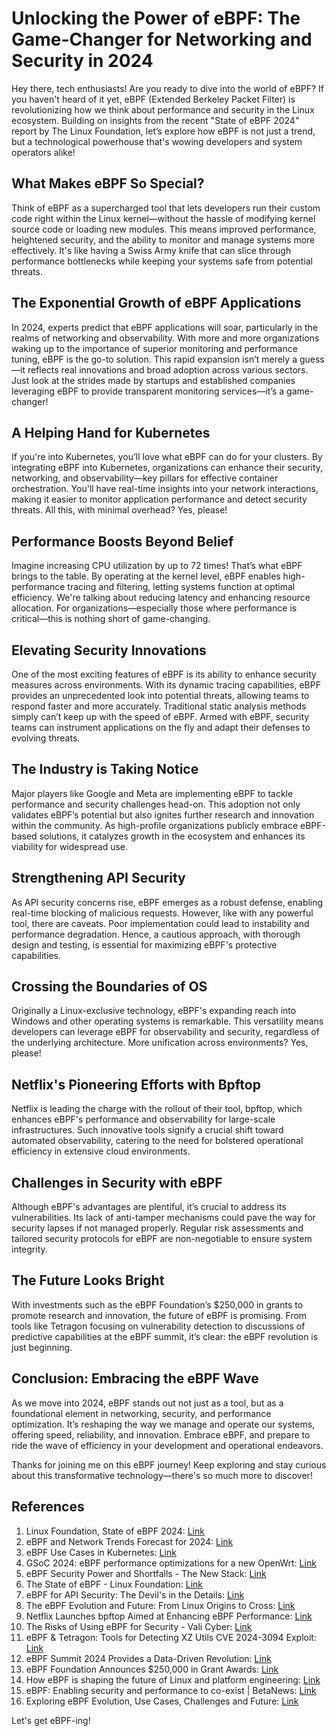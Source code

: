 # Unlocking the Power of eBPF: The Game-Changer for Networking and Security in 2024

Hey there, tech enthusiasts! Are you ready to dive into the world of eBPF? If you haven't heard of it yet, eBPF (Extended Berkeley Packet Filter) is revolutionizing how we think about performance and security in the Linux ecosystem. Building on insights from the recent "State of eBPF 2024" report by The Linux Foundation, let’s explore how eBPF is not just a trend, but a technological powerhouse that's wowing developers and system operators alike!

## What Makes eBPF So Special?  
Think of eBPF as a supercharged tool that lets developers run their custom code right within the Linux kernel—without the hassle of modifying kernel source code or loading new modules. This means improved performance, heightened security, and the ability to monitor and manage systems more effectively. It's like having a Swiss Army knife that can slice through performance bottlenecks while keeping your systems safe from potential threats.

## The Exponential Growth of eBPF Applications  
In 2024, experts predict that eBPF applications will soar, particularly in the realms of networking and observability. With more and more organizations waking up to the importance of superior monitoring and performance tuning, eBPF is the go-to solution. This rapid expansion isn’t merely a guess—it reflects real innovations and broad adoption across various sectors. Just look at the strides made by startups and established companies leveraging eBPF to provide transparent monitoring services—it’s a game-changer!

## A Helping Hand for Kubernetes  
If you're into Kubernetes, you’ll love what eBPF can do for your clusters. By integrating eBPF into Kubernetes, organizations can enhance their security, networking, and observability—key pillars for effective container orchestration. You'll have real-time insights into your network interactions, making it easier to monitor application performance and detect security threats. All this, with minimal overhead? Yes, please!

## Performance Boosts Beyond Belief  
Imagine increasing CPU utilization by up to 72 times! That’s what eBPF brings to the table. By operating at the kernel level, eBPF enables high-performance tracing and filtering, letting systems function at optimal efficiency. We're talking about reducing latency and enhancing resource allocation. For organizations—especially those where performance is critical—this is nothing short of game-changing.

## Elevating Security Innovations  
One of the most exciting features of eBPF is its ability to enhance security measures across environments. With its dynamic tracing capabilities, eBPF provides an unprecedented look into potential threats, allowing teams to respond faster and more accurately. Traditional static analysis methods simply can’t keep up with the speed of eBPF. Armed with eBPF, security teams can instrument applications on the fly and adapt their defenses to evolving threats.

## The Industry is Taking Notice  
Major players like Google and Meta are implementing eBPF to tackle performance and security challenges head-on. This adoption not only validates eBPF’s potential but also ignites further research and innovation within the community. As high-profile organizations publicly embrace eBPF-based solutions, it catalyzes growth in the ecosystem and enhances its viability for widespread use.

## Strengthening API Security  
As API security concerns rise, eBPF emerges as a robust defense, enabling real-time blocking of malicious requests. However, like with any powerful tool, there are caveats. Poor implementation could lead to instability and performance degradation. Hence, a cautious approach, with thorough design and testing, is essential for maximizing eBPF's protective capabilities.

## Crossing the Boundaries of OS  
Originally a Linux-exclusive technology, eBPF's expanding reach into Windows and other operating systems is remarkable. This versatility means developers can leverage eBPF for observability and security, regardless of the underlying architecture. More unification across environments? Yes, please!

## Netflix's Pioneering Efforts with Bpftop  
Netflix is leading the charge with the rollout of their tool, bpftop, which enhances eBPF's performance and observability for large-scale infrastructures. Such innovative tools signify a crucial shift toward automated observability, catering to the need for bolstered operational efficiency in extensive cloud environments.

## Challenges in Security with eBPF  
Although eBPF's advantages are plentiful, it’s crucial to address its vulnerabilities. Its lack of anti-tamper mechanisms could pave the way for security lapses if not managed properly. Regular risk assessments and tailored security protocols for eBPF are non-negotiable to ensure system integrity.

## The Future Looks Bright  
With investments such as the eBPF Foundation’s $250,000 in grants to promote research and innovation, the future of eBPF is promising. From tools like Tetragon focusing on vulnerability detection to discussions of predictive capabilities at the eBPF summit, it’s clear: the eBPF revolution is just beginning.

## Conclusion: Embracing the eBPF Wave  
As we move into 2024, eBPF stands out not just as a tool, but as a foundational element in networking, security, and performance optimization. It’s reshaping the way we manage and operate our systems, offering speed, reliability, and innovation. Embrace eBPF, and prepare to ride the wave of efficiency in your development and operational endeavors.

Thanks for joining me on this eBPF journey! Keep exploring and stay curious about this transformative technology—there's so much more to discover!

## References  
1. Linux Foundation, State of eBPF 2024: [Link](https://www.linuxfoundation.org/research/state-of-ebpf)  
2. eBPF and Network Trends Forecast for 2024: [Link](https://www.ebpf.top/en/post/network_and_bpf_2024/)  
3. eBPF Use Cases in Kubernetes: [Link](https://www.armosec.io/blog/ebpf-use-cases/)  
4. GSoC 2024: eBPF performance optimizations for a new OpenWrt: [Link](https://blog.freifunk.net/2024/07/12/gsoc-2024-ebpf-performance-optimizations-for-a-new-openwrt-firewall-midterm-update/)  
5. eBPF Security Power and Shortfalls - The New Stack: [Link](https://thenewstack.io/ebpf-security-power-and-shortfalls/)  
6. The State of eBPF - Linux Foundation: [Link](https://www.linuxfoundation.org/hubfs/eBPF/The_State_of_eBPF.pdf)  
7. eBPF for API Security: The Devil's in the Details: [Link](https://www.cequence.ai/blog/api-security/ebpf-for-api-security/)  
8. The eBPF Evolution and Future: From Linux Origins to Cross: [Link](https://eunomia.dev/en/blogs/ebpf-2024/)  
9. Netflix Launches bpftop Aimed at Enhancing eBPF Performance: [Link](https://www.infoq.com/news/2024/09/ebpf-noisy-neighbors/)  
10. The Risks of Using eBPF for Security - Vali Cyber: [Link](https://valicyber.com/resources/the-risks-of-using-ebpf-for-security/)  
11. eBPF & Tetragon: Tools for Detecting XZ Utils CVE 2024-3094 Exploit: [Link](https://isovalent.com/blog/post/ebpf-tetragon-xz-utils-cve-policy/)  
12. eBPF Summit 2024 Provides a Data-Driven Revolution: [Link](https://www.linkedin.com/pulse/ebpf-summit-2024-provides-data-driven-revolution-paul-nashawaty-kgpte)  
13. eBPF Foundation Announces $250,000 in Grant Awards: [Link](https://ebpf.foundation/ebpf-foundation-announces-250000-in-grant-awards-for-five-ebpf-academic-research-projects/)  
14. How eBPF is shaping the future of Linux and platform engineering: [Link](https://www.infoworld.com/article/2510370/how-ebpf-is-shaping-the-future-of-linux-and-platform-engineering.html)  
15. eBPF: Enabling security and performance to co-exist | BetaNews: [Link](https://betanews.com/2024/06/19/ebpf-enabling-security-and-performance-to-co-exist/)  
16. Exploring eBPF Evolution, Use Cases, Challenges and Future: [Link](https://www.devopsdigest.com/state-of-ebpf)  

Let's get eBPF-ing!